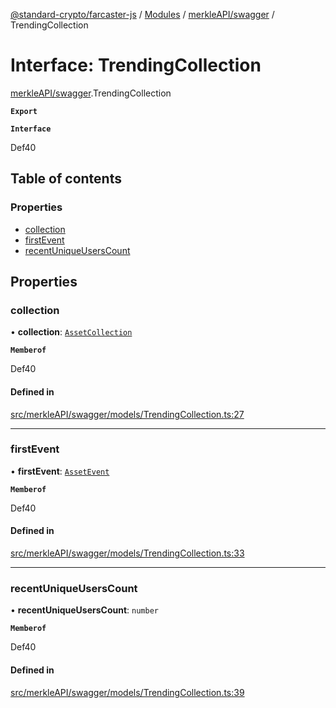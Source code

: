 [@standard-crypto/farcaster-js](../README.md) / [Modules](../modules.md) / [merkleAPI/swagger](../modules/merkleAPI_swagger.md) / TrendingCollection

# Interface: TrendingCollection

[merkleAPI/swagger](../modules/merkleAPI_swagger.md).TrendingCollection

**`Export`**

**`Interface`**

Def40

## Table of contents

### Properties

- [collection](merkleAPI_swagger.TrendingCollection.md#collection)
- [firstEvent](merkleAPI_swagger.TrendingCollection.md#firstevent)
- [recentUniqueUsersCount](merkleAPI_swagger.TrendingCollection.md#recentuniqueuserscount)

## Properties

### collection

• **collection**: [`AssetCollection`](merkleAPI_swagger.AssetCollection.md)

**`Memberof`**

Def40

#### Defined in

[src/merkleAPI/swagger/models/TrendingCollection.ts:27](https://github.com/standard-crypto/farcaster-js/blob/main/src/merkleAPI/swagger/models/TrendingCollection.ts#L27)

___

### firstEvent

• **firstEvent**: [`AssetEvent`](merkleAPI_swagger.AssetEvent.md)

**`Memberof`**

Def40

#### Defined in

[src/merkleAPI/swagger/models/TrendingCollection.ts:33](https://github.com/standard-crypto/farcaster-js/blob/main/src/merkleAPI/swagger/models/TrendingCollection.ts#L33)

___

### recentUniqueUsersCount

• **recentUniqueUsersCount**: `number`

**`Memberof`**

Def40

#### Defined in

[src/merkleAPI/swagger/models/TrendingCollection.ts:39](https://github.com/standard-crypto/farcaster-js/blob/main/src/merkleAPI/swagger/models/TrendingCollection.ts#L39)
